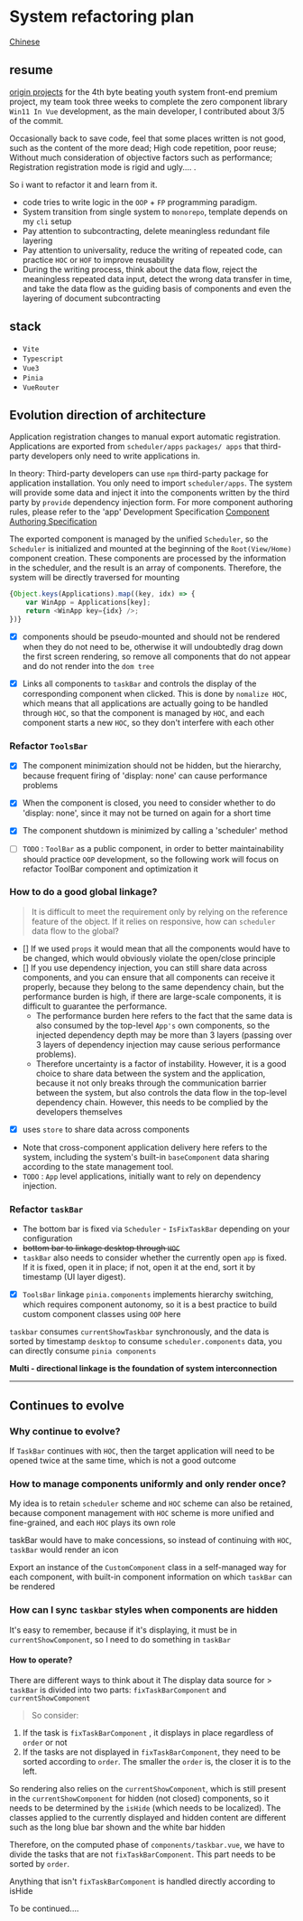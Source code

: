 # System refactoring plan

[Chinese](./README.md)

## resume

[origin projects](https://github.com/HardenSG/Win11-in-Vue) for the 4th byte beating youth system front-end premium project, my team took three weeks to complete the zero component library ` Win11 In Vue ` development, as the main developer, I contributed about 3/5 of the commit.

Occasionally back to save code, feel that some places written is not good, such as the content of the more dead; High code repetition, poor reuse; Without much consideration of objective factors such as performance; Registration registration mode is rigid and ugly.... .

So i want to refactor it and learn from it.

+ code tries to write logic in the `OOP` + `FP` programming paradigm.
+ System transition from single system to `monorepo`, template depends on my `cli` setup
+ Pay attention to subcontracting, delete meaningless redundant file layering
+ Pay attention to universality, reduce the writing of repeated code, can practice `HOC` or `HOF` to improve reusability
+ During the writing process, think about the data flow, reject the meaningless repeated data input, detect the wrong data transfer in time, and take the data flow as the guiding basis of components and even the layering of document subcontracting

## stack

+ `Vite`
+ `Typescript`
+ `Vue3`
+ `Pinia`
+ `VueRouter`

## Evolution direction of architecture

Application registration changes to manual export automatic registration. Applications are exported from `scheduler/apps` `packages/ apps` that third-party developers only need to write applications in.

In theory: Third-party developers can use `npm` third-party package for application installation. You only need to import `scheduler/apps`. The system will provide some data and inject it into the components written by the third party by `provide` dependency injection form. For more component authoring rules, please refer to the 'app' Development Specification [Component Authoring Specification](packages/app/README.md)

The exported component is managed by the unified `Scheduler`, so the `Scheduler` is initialized and mounted at the beginning of the `Root(View/Home)` component creation. These components are processed by the information in the scheduler, and the result is an array of components. Therefore, the system will be directly traversed for mounting

```javascript
{Object.keys(Applications).map((key, idx) => {
    var WinApp = Applications[key];
    return <WinApp key={idx} />;
})}
```

+ [x] components should be pseudo-mounted and should not be rendered when they do not need to be, otherwise it will undoubtedly drag down the first screen rendering, so remove all components that do not appear and do not render into the `dom tree`

+ [x] Links all components to `taskBar` and controls the display of the corresponding component when clicked. This is done by `nomalize HOC`, which means that all applications are actually going to be handled through `HOC`, so that the component is managed by `HOC`, and each component starts a new `HOC`, so they don't interfere with each other

### Refactor `ToolsBar`

+ [x] The component minimization should not be hidden, but the hierarchy, because frequent firing of 'display: none' can cause performance problems
+ [x] When the component is closed, you need to consider whether to do 'display: none', since it may not be turned on again for a short time
+ [x] The component shutdown is minimized by calling a 'scheduler' method

+ [ ] `TODO` : `ToolBar` as a public component, in order to better maintainability should practice `OOP` development, so the following work will focus on refactor ToolBar component and optimization it

### How to do a good global linkage?

> It is difficult to meet the requirement only by relying on the reference feature of the object. If it relies on responsive, how can `scheduler` data flow to the global?

+ [] If we used `props` it would mean that all the components would have to be changed, which would obviously violate the open/close principle
+ [] If you use dependency injection, you can still share data across components, and you can ensure that all components can receive it properly, because they belong to the same dependency chain, but the performance burden is high, if there are large-scale components, it is difficult to guarantee the performance.
  + The performance burden here refers to the fact that the same data is also consumed by the top-level `App's` own components, so the injected dependency depth may be more than 3 layers (passing over 3 layers of dependency injection may cause serious performance problems).
  + Therefore uncertainty is a factor of instability. However, it is a good choice to share data between the system and the application, because it not only breaks through the communication barrier between the system, but also controls the data flow in the top-level dependency chain. However, this needs to be complied by the developers themselves
+ [x] uses `store` to share data across components
+ Note that cross-component application delivery here refers to the system, including the system's built-in `baseComponent` data sharing according to the state management tool.
+ `TODO` : `App` level applications, initially want to rely on dependency injection.

### Refactor `taskBar`

+ The bottom bar is fixed via `Scheduler` - `IsFixTaskBar` depending on your configuration
+ ~~bottom bar to linkage desktop through `HOC`~~
+ `taskBar` also needs to consider whether the currently open `app` is fixed. If it is fixed, open it in place; if not, open it at the end, sort it by timestamp (UI layer digest).

+ [x] `ToolsBar` linkage `pinia.components` implements hierarchy switching, which requires component autonomy, so it is a best practice to build custom component classes using `OOP` here

`taskbar` consumes `currentShowTaskbar` synchronously, and the data is sorted by timestamp
`desktop` to consume `scheduler.components` data, you can directly consume `pinia components`

**Multi - directional linkage is the foundation of system interconnection**

---

## Continues to evolve

### Why continue to evolve?

If `TaskBar` continues with `HOC`, then the target application will need to be opened twice at the same time, which is not a good outcome

### How to manage components uniformly and only render once?

My idea is to retain `scheduler` scheme and `HOC` scheme can also be retained, because component management with `HOC` scheme is more unified and fine-grained, and each `HOC` plays its own role

taskBar would have to make concessions, so instead of continuing with `HOC`, `taskBar` would render an icon

Export an instance of the `CustomComponent` class in a self-managed way for each component, with built-in component information on which `taskBar` can be rendered

### How can I sync `taskbar` styles when components are hidden

It's easy to remember, because if it's displaying, it must be in `currentShowComponent`, so I need to do something in `taskBar`

#### How to operate?

There are different ways to think about it
The display data source for > `taskBar` is divided into two parts: `fixTaskBarComponent` and `currentShowComponent`
> So consider:

1. If the task is `fixTaskBarComponent` , it displays in place regardless of `order` or not
2. If the tasks are not displayed in `fixTaskBarComponent`, they need to be sorted according to `order`. The smaller the `order` is, the closer it is to the left.

So rendering also relies on the `currentShowComponent`, which is still present in the `currentShowComponent` for hidden (not closed) components, so it needs to be determined by the `isHide` (which needs to be localized). The classes applied to the currently displayed and hidden content are different such as the long blue bar shown and the white bar hidden

Therefore, on the computed phase of `components/taskbar.vue`, we have to divide the tasks that are not `fixTaskBarComponent`. This part needs to be sorted by `order`.

Anything that isn't `fixTaskBarComponent` is handled directly according to isHide

To be continued....
